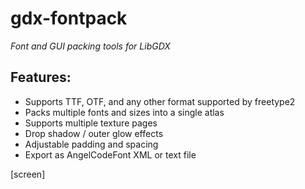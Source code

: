 # gdx-fontpack

_Font and GUI packing tools for LibGDX_

## Features:

- Supports TTF, OTF, and any other format supported by freetype2
- Packs multiple fonts and sizes into a single atlas
- Supports multiple texture pages
- Drop shadow / outer glow effects
- Adjustable padding and spacing
- Export as AngelCodeFont XML or text file

[screen]

